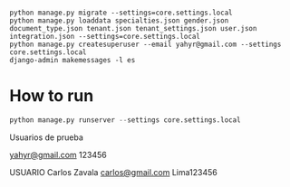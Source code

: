 ```shell

python manage.py migrate --settings=core.settings.local
python manage.py loaddata specialties.json gender.json document_type.json tenant.json tenant_settings.json user.json integration.json --settings=core.settings.local
python manage.py createsuperuser --email yahyr@gmail.com --settings core.settings.local
django-admin makemessages -l es
```

# How to run 

```python
python manage.py runserver --settings core.settings.local
```

Usuarios de prueba

yahyr@gmail.com
123456


USUARIO
Carlos Zavala
carlos@gmail.com
Lima123456

